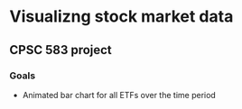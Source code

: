 # Visualizng stock market data

## CPSC 583 project

### Goals
- Animated bar chart for all ETFs over the time period
